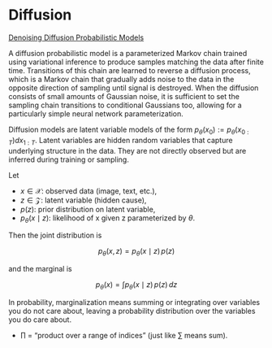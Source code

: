 # Diffusion
[Denoising Diffusion Probabilistic Models](https://arxiv.org/pdf/2006.11239)

A diffusion probabilistic model is a parameterized Markov chain trained using
variational inference to produce samples matching the data after finite time. Transitions of this chain are learned to reverse a diffusion process, which is a Markov chain that gradually adds noise to the data in the opposite direction of sampling until signal is destroyed. When the diffusion consists of small amounts of Gaussian noise, it is sufficient to set the sampling chain transitions to conditional Gaussians too, allowing for a particularly simple neural network parameterization.


Diffusion models are latent variable models of the form $p_\theta(x_0) := p_\theta(x_{0:T}) dx_{1:T}$. Latent variables are hidden random variables that capture underlying structure in the data. They are not directly observed but are inferred during training or sampling. 

Let
* $x \in \mathcal{X}$: observed data (image, text, etc.),
* $z \in \mathcal{Z}$: latent variable (hidden cause),
* $p(z)$: prior distribution on latent variable,
* $p_\theta(x \mid z)$: likelihood of x given z parameterized by $\theta$.

Then the joint distribution is

```math
p_\theta(x, z) = p_\theta(x \mid z) \, p(z)
```

and the marginal is

```math
p_\theta(x) = \int p_\theta(x \mid z) \, p(z) \, dz
```

In probability, marginalization means summing or integrating over variables you do not care about, leaving a probability distribution over the variables you do care about.





* $\prod$ = “product over a range of indices” (just like $\sum$ means sum).


